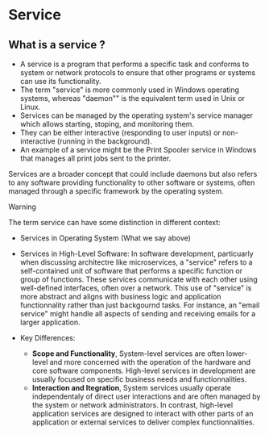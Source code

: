 # Service

## What is a service ?

* A service is a program that performs a specific task and conforms to system or network protocols to ensure that other programs or systems can use its functionality.
* The term "service" is more commonly used in Windows operating systems, whereas "daemon"" is the equivalent term used in Unix or Linux.
* Services can be managed by the operating system's service manager which allows starting, stoping, and monitoring them.
* They can be either interactive (responding to user inputs) or non-interactive (running in the background).
* An example of a service might be the Print Spooler service in Windows that manages all print jobs sent to the printer.

Services are a broader concept that could include daemons but also refers to any software providing functionality to other software or systems,
often managed through a specific framework by the operating system.

> [!WARNING]
> The term service can have some distinction in different context:
>
> * Services in Operating System (What we say above)
> * Services in High-Level Software: In software development, particuarly when discussing architectre like microservices, a "service" refers to a self-contained unit of software that performs a specific function or group of functions.
> These services communicate with each other using well-defined interfaces, often over a network.
> This use of "service" is more abstract and aligns with business logic and application functionnality rather than just backgournd tasks.
> For instance, an "email service" might handle all aspects of sending and receiving emails for a larger application.
>
> * Key Differences:
>   * **Scope and Functionality**, System-level services are often lower-level and more concerned with the operation of the hardware and core software components.
> High-level services in development are usually focused on specific business needs and functionnalities.
>   * **Interaction and Itegration**, System services usually operate independentaly of direct user interactions and are often managed by the system or network administrators.
> In contrast, high-level application services are designed to interact with other parts of an application or external services to deliver complex functionnalities.
>
